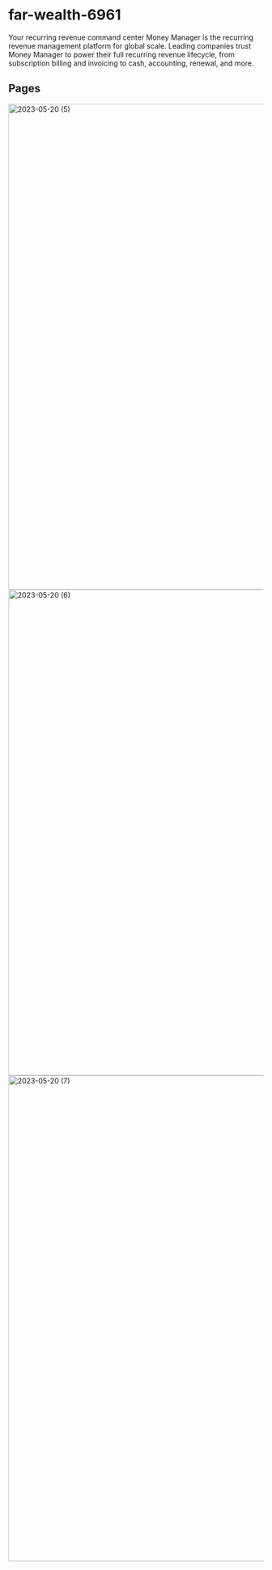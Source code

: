 # far-wealth-6961

Your recurring revenue command center Money Manager is the recurring revenue management platform for global scale. Leading companies trust Money Manager to power their full recurring revenue lifecycle, from subscription billing and invoicing to cash, accounting, renewal, and more.

## Pages

<img width="960" alt="2023-05-20 (5)" src="https://github.com/bisht1418/Money-Manager/assets/112753461/af402690-2e7e-4e7a-ac64-f174edfa1bd4">

<img width="960" alt="2023-05-20 (6)" src="https://github.com/bisht1418/Money-Manager/assets/112753461/7be94a26-7918-4af7-9f82-333cb8a96a1e">

<img width="960" alt="2023-05-20 (7)" src="https://github.com/bisht1418/Money-Manager/assets/112753461/d295d5b0-2286-4ffe-8e77-7509389a6236">
